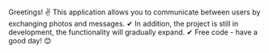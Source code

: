 Greetings! ✌
This application allows you to communicate between users by exchanging photos and messages. ✔
In addition, the project is still in development, the functionality will gradually expand. ✔
Free code - have a good day! 😊
